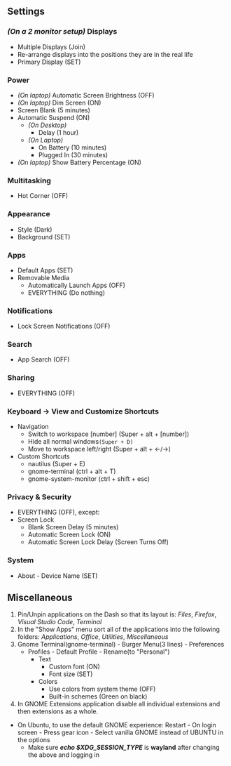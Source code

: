 ## Settings
### *(On a 2 monitor setup)* Displays
* Multiple Displays (Join)
* Re-arrange displays into the positions they are in the real life
* Primary Display (SET)


### Power
* *(On laptop)* Automatic Screen Brightness (OFF)
* *(On laptop)* Dim Screen (ON)
* Screen Blank (5 minutes)
* Automatic Suspend (ON)
	* *(On Desktop)*
 		* Delay (1 hour) 
  	* *(On Laptop)*
 		* On Battery (10 minutes) 
		* Plugged In (30 minutes)
* *(On laptop)* Show Battery Percentage (ON)


### Multitasking
* Hot Corner (OFF)


### Appearance
* Style (Dark)
* Background (SET)


### Apps
* Default Apps (SET)
* Removable Media
	* Automatically Launch Apps (OFF) 
	* EVERYTHING (Do nothing)  


### Notifications
* Lock Screen Notifications (OFF)


### Search
* App Search (OFF)


### Sharing
* EVERYTHING (OFF)


### Keyboard -> View and Customize Shortcuts
* Navigation
	* Switch to workspace [number] (Super + alt + [number])
	* Hide all normal windows`(Super + D)`
	* Move to workspace left/right (Super + alt + <-/->)
* Custom Shortcuts
	* nautilus (Super + E)
	* gnome-terminal (ctrl + alt + T)
	* gnome-system-monitor (ctrl + shift + esc)  


### Privacy & Security
* EVERYTHING (OFF), except:
* Screen Lock
	* Blank Screen Delay (5 minutes)
	* Automatic Screen Lock (ON)
	* Automatic Screen Lock Delay (Screen Turns Off)    


### System
* About - Device Name (SET)



## Miscellaneous
1. Pin/Unpin applications on the Dash so that its layout is: *Files*, *Firefox*, *Visual Studio Code*, *Terminal*
2. In the "Show Apps" menu sort all of the applications into the following folders: *Applications*, *Office*, *Utilities*, *Miscellaneous*
3. Gnome Terminal(gnome-terminal) - Burger Menu(3 lines) - Preferences
	* Profiles - Default Profile - Rename(to "Personal")
		* Text
			* Custom font (ON)
			* Font size (SET) 
   		* Colors
			* Use colors from system theme (OFF)
			* Built-in schemes (Green on black)
4. In GNOME Extensions application disable all individual extensions and then extensions as a whole.
* On Ubuntu, to use the default GNOME experience: Restart - On login screen - Press gear icon - Select vanilla GNOME instead of UBUNTU in the options
	* Make sure ***echo $XDG_SESSION_TYPE*** is **wayland** after changing the above and logging in
